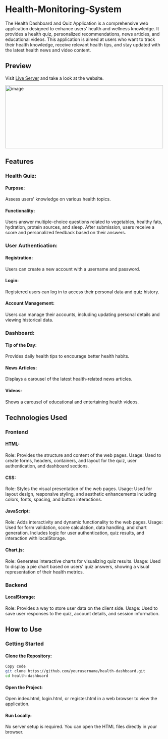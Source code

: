 # Health-Monitoring-System

The Health Dashboard and Quiz Application is a comprehensive web application designed to enhance users' health and wellness knowledge. It provides a health quiz, personalized recommendations, news articles, and educational videos. This application is aimed at users who want to track their health knowledge, receive relevant health tips, and stay updated with the latest health news and video content.

## Preview

Visit [Live Server](http://127.0.0.1:5500/index.html) and take a look at the website.

<img width="500" height="200" alt="image" src="https://github.com/user-attachments/assets/4d483126-48e7-4e1a-b9bb-05960ae3c1fb"> 

## Features
### Health Quiz:

#### Purpose: 
Assess users' knowledge on various health topics.
#### Functionality: 
Users answer multiple-choice questions related to vegetables, healthy fats, hydration, protein sources, and sleep. After submission, users receive a score and personalized feedback based on their answers.
### User Authentication:

#### Registration: 
Users can create a new account with a username and password.
#### Login: 
Registered users can log in to access their personal data and quiz history.
#### Account Management: 
Users can manage their accounts, including updating personal details and viewing historical data.
### Dashboard:

#### Tip of the Day: 
Provides daily health tips to encourage better health habits.
#### News Articles: 
Displays a carousel of the latest health-related news articles.
#### Videos: 
Shows a carousel of educational and entertaining health videos.
## Technologies Used
### Frontend
#### HTML:

Role: Provides the structure and content of the web pages.
Usage: Used to create forms, headers, containers, and layout for the quiz, user authentication, and dashboard sections.

#### CSS:

Role: Styles the visual presentation of the web pages.
Usage: Used for layout design, responsive styling, and aesthetic enhancements including colors, fonts, spacing, and button interactions.

#### JavaScript:

Role: Adds interactivity and dynamic functionality to the web pages.
Usage: Used for form validation, score calculation, data handling, and chart generation. Includes logic for user authentication, quiz results, and interaction with localStorage.

#### Chart.js:

Role: Generates interactive charts for visualizing quiz results.
Usage: Used to display a pie chart based on users' quiz answers, showing a visual representation of their health metrics.
### Backend 
#### LocalStorage:

Role: Provides a way to store user data on the client side.
Usage: Used to save user responses to the quiz, account details, and session information.

## How to Use
### Getting Started
#### Clone the Repository:

```bash
Copy code
git clone https://github.com/yourusername/health-dashboard.git
cd health-dashboard
```
#### Open the Project:

Open index.html, login.html, or register.html in a web browser to view the application.

#### Run Locally:

No server setup is required. You can open the HTML files directly in your browser.

